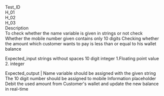    Test_ID    
 H_01      
  H_02      
  H_03      
  Description 	
  To check whether the name variable is given in strings or not 
 check Whether the mobile number given contains only 10 digits 
  Checking whether the amount which customer wants to pay is less than or equal to his wallet balance 

  Expected_input 
   strings without spaces 
   10 digit integer 
   1.Floating point value 2. integer 

  Expected_output |
    Name variable should be assigned with the given string 
    The 10 digit number should be assigned to mobile Information placeholder 
    Debit the used amount from Customer's wallet and update the new balance in real-time 
